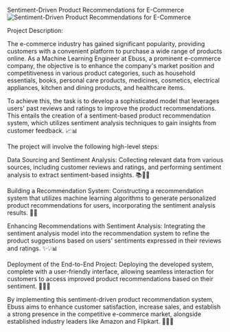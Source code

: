 Sentiment-Driven Product Recommendations for E-Commerce
![Sentiment-Driven Product Recommendations for E-Commerce](https://github.com/HritikeSinghRawat/Sentiment-Driven-Product-Recommendations-for-E-Commerce/assets/84779271/5a4ae39d-c78e-468e-9641-c913a824d6c9)

Project Description:

The e-commerce industry has gained significant popularity, providing customers with a convenient platform to purchase a wide range of products online. As a Machine Learning Engineer at Ebuss, a prominent e-commerce company, the objective is to enhance the company's market position and competitiveness in various product categories, such as household essentials, books, personal care products, medicines, cosmetics, electrical appliances, kitchen and dining products, and healthcare items.

To achieve this, the task is to develop a sophisticated model that leverages users' past reviews and ratings to improve the product recommendations. This entails the creation of a sentiment-based product recommendation system, which utilizes sentiment analysis techniques to gain insights from customer feedback. 📈📊

The project will involve the following high-level steps:

Data Sourcing and Sentiment Analysis: Collecting relevant data from various sources, including customer reviews and ratings, and performing sentiment analysis to extract sentiment-based insights. 📚📝👥

Building a Recommendation System: Constructing a recommendation system that utilizes machine learning algorithms to generate personalized product recommendations for users, incorporating the sentiment analysis results. 🤖💡

Enhancing Recommendations with Sentiment Analysis: Integrating the sentiment analysis model into the recommendation system to refine the product suggestions based on users' sentiments expressed in their reviews and ratings. ✨💡📊

Deployment of the End-to-End Project: Deploying the developed system, complete with a user-friendly interface, allowing seamless interaction for customers to access improved product recommendations based on their sentiment. 🚀🌐📱

By implementing this sentiment-driven product recommendation system, Ebuss aims to enhance customer satisfaction, increase sales, and establish a strong presence in the competitive e-commerce market, alongside established industry leaders like Amazon and Flipkart. 💪💼🌟
